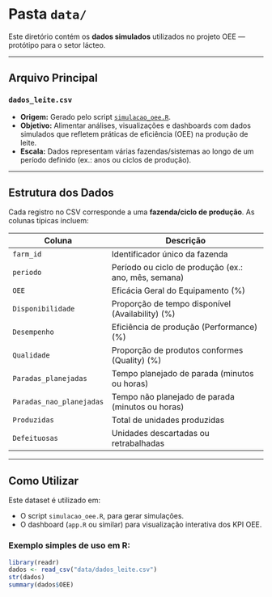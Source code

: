#  Pasta `data/`

Este diretório contém os **dados simulados** utilizados no projeto OEE — protótipo para o setor lácteo.

---

##  Arquivo Principal

### `dados_leite.csv`

- **Origem:** Gerado pelo script [`simulacao_oee.R`](../docs/simulacao_oee.R).
- **Objetivo:** Alimentar análises, visualizações e dashboards com dados simulados que refletem práticas de eficiência (OEE) na produção de leite.
- **Escala:** Dados representam várias fazendas/sistemas ao longo de um período definido (ex.: anos ou ciclos de produção).

---

##  Estrutura dos Dados

Cada registro no CSV corresponde a uma **fazenda/ciclo de produção**. As colunas típicas incluem:

| Coluna                   | Descrição                                                |
|--------------------------|-----------------------------------------------------------|
| `farm_id`                | Identificador único da fazenda                           |
| `periodo`                | Período ou ciclo de produção (ex.: ano, mês, semana)     |
| `OEE`                    | Eficácia Geral do Equipamento (%)                        |
| `Disponibilidade`        | Proporção de tempo disponível (Availability) (%)         |
| `Desempenho`             | Eficiência de produção (Performance) (%)                 |
| `Qualidade`              | Proporção de produtos conformes (Quality) (%)            |
| `Paradas_planejadas`     | Tempo planejado de parada (minutos ou horas)             |
| `Paradas_nao_planejadas` | Tempo não planejado de parada (minutos ou horas)         |
| `Produzidas`             | Total de unidades produzidas                             |
| `Defeituosas`            | Unidades descartadas ou retrabalhadas                    |

---

##  Como Utilizar

Este dataset é utilizado em:

- O script `simulacao_oee.R`, para gerar simulações.
- O dashboard (`app.R` ou similar) para visualização interativa dos KPI OEE.

### Exemplo simples de uso em R:

```r
library(readr)
dados <- read_csv("data/dados_leite.csv")
str(dados)
summary(dados$OEE)

